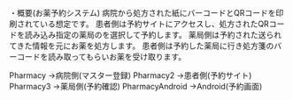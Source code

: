 ・概要(お薬予約システム)
病院から処方された紙にバーコードとQRコードを印刷されている想定です。
患者側は予約サイトにアクセスし、処方されたQRコードを読み込み指定の薬局のを選択して予約します。
薬局側は予約された送られてきた情報を元にお薬を処方します。
患者側は予約した薬局に行き処方箋のバーコードを読み取ってもらいお薬を受け取ります。

Pharmacy
→病院側(マスター登録)
Pharmacy2
→患者側(予約サイト)
Pharmacy3
→薬局側(予約確認)
PharmacyAndroid
→Android(予約画面)
